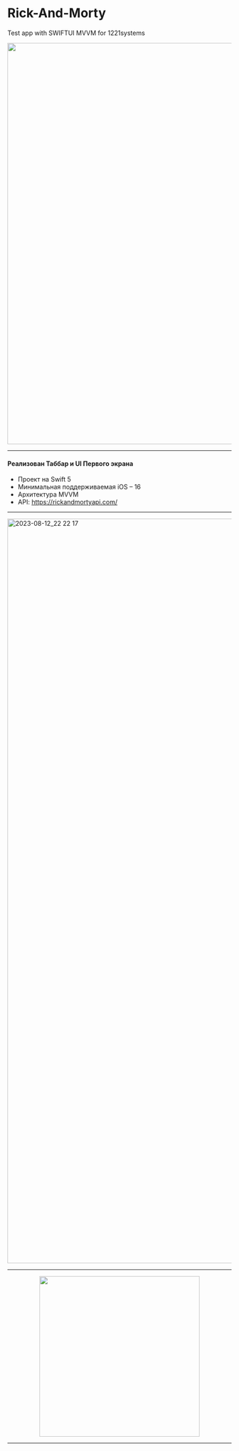 # Rick-And-Morty
Test app with SWIFTUI MVVM for 1221systems 

<img src="https://github.com/dsm5e/Rick-And-Morty/assets/88927934/7eda57f9-2e77-40c3-b2f8-1899321eb092" width="900">

---
#### Реализован Таббар и UI Первого экрана

* Проект на Swift 5
* Минимальная поддерживаемая iOS – 16 
* Архитектура MVVM
* API: https://rickandmortyapi.com/
---

<img width="1670" alt="2023-08-12_22 22 17" src="https://github.com/dsm5e/Rick-And-Morty/assets/88927934/5cddbb8f-ef0c-4c10-b385-66258c2000cf">

---

<p align="center">
  <img width="360" src="https://github.com/dsm5e/Rick-And-Morty/assets/88927934/216ffe50-6274-4d6c-a50f-318726fc18e0">
</p>

---
